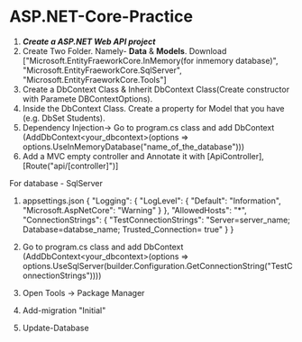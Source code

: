# ASP.NET-Core-Practice


1. ***Create a ASP.NET Web API project***
2. Create Two Folder. Namely- **Data** & **Models**. Download ["Microsoft.EntityFraeworkCore.InMemory(for inmemory database)", "Microsoft.EntityFraeworkCore.SqlServer", "Microsoft.EntityFraeworkCore.Tools"]
3. Create a DbContext Class & Inherit DbContext Class(Create constructor with Paramete DBContextOptions). 
4. Inside the DbContext Class. Create a property for Model that you have (e.g. DbSet<student> Students).
5. Dependency Injection-> Go to program.cs class and add DbContext (AddDbContext<your_dbcontext>(options => options.UseInMemoryDatabase("name_of_the_database")))
6. Add a MVC empty controller and Annotate it with [ApiController],[Route("api/[controller]")]

For database - SqlServer
1. appsettings.json
{
  "Logging": {
    "LogLevel": {
      "Default": "Information",
      "Microsoft.AspNetCore": "Warning"
    }
  },
  "AllowedHosts": "*",
  "ConnectionStrings": {
    "TestConnectionStrings": "Server=server_name; Database=databse_name; Trusted_Connection= true"
  }
}
2. Go to program.cs class and add DbContext (AddDbContext<your_dbcontext>(options => options.UseSqlServer(builder.Configuration.GetConnectionString("TestConnectionStrings"))))

3. Open Tools -> Package Manager
4. Add-migration "Initial"
5. Update-Database
